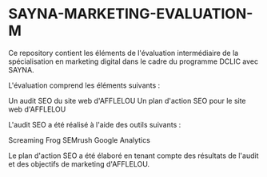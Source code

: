 # SAYNA-MARKETING-EVALUATION-M
Ce repository contient les éléments de l'évaluation intermédiaire de la spécialisation en marketing digital dans le cadre du programme DCLIC avec SAYNA.

L'évaluation comprend les éléments suivants :

Un audit SEO du site web d'AFFLELOU
Un plan d'action SEO pour le site web d'AFFLELOU

L'audit SEO a été réalisé à l'aide des outils suivants :

Screaming Frog
SEMrush
Google Analytics


Le plan d'action SEO a été élaboré en tenant compte des résultats de l'audit et des objectifs de marketing d'AFFLELOU.
